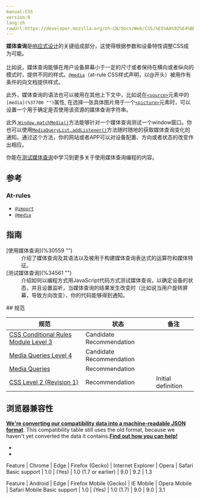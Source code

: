 ```yaml
---
manual:CSS
version:0
lang:zh
rawUrl:https://developer.mozilla.org/zh-CN/docs/Web/CSS/%E5%AA%92%E4%BD%93%E6%9F%A5%E8%AF%A2#参考
---
```






**媒体查询**是[响应式设计](%34557 "")的关键组成部分，这使得根据参数和设备特性调整CSS成为可能。<br></br>比如说，媒体查询能够在用户设备屏幕小于一定的尺寸或者保持在横向或者纵向的模式时，提供不同的样式。[`@media`](%4519 "@media CSS at-rule 将一组嵌套语句关联在由大括号分隔的CSS块中，使用由media query定义的一个条件。@media 规则不仅可以在一个CSS的顶层使用，也可以在任何CSS conditional-group at-rule中使用。")（at-rule CSS样式声明，以@开头）被用作有条件的向文档提供样式。



此外，媒体查询的语法也可以被用在其他上下文中，比如说在[`<source>`](%37699 "The HTML <source> element specifies multiple media resources for either the <picture>, the <audio> or the <video> element. It is an empty element. It is commonly used to serve the same media content in multiple formats supported by different browsers.")元素中的`[media](%37700 "")`属性, 在选择一张具体图片用于一个[`<picture>`](%149 "HTML <picture> 元素是一个容器，用来为其内部特定的 <img> 元素提供多样的 <source> 元素。浏览器会根据当前页面（即图片所在的盒子的容器）的布局以及当前浏览的设备（比如普通的屏幕和高清屏幕）去从中选择最合适的资源。")元素时，可以设置一个用于确定是否使用该资源的媒体查询字符串。



此外,[`Window.matchMedia()`](%14808 "返回一个新的MediaQueryList 对象，表示指定的媒体查询字符串解析后的结果。")方法能够针对一个媒体查询测试一个window窗口。你也可以使用[`MediaQueryList.addListener()`](%37701 "此页面仍未被本地化, 期待您的翻译!")方法随时随地的获取媒体查询变化的通知。通过这个方法，你的网站或者APP可以对设备配置、方向或者状态的改变作出相应。



你能在[测试媒体查询](%34561 "")中学习到更多关于使用媒体查询编程的内容。


## 参考<a name="参考"></a>

### At-rules<a name="At-rules"></a>

* [`@import`](%4659 "@import CSS@规则，用于从其他样式表导入样式规则。这些规则必须先于所有其他类型的规则，@charset 规则除外; 因为它不是一个嵌套语句，@import不能在条件组的规则中使用。")
* [`@media`](%4519 "@media CSS at-rule 将一组嵌套语句关联在由大括号分隔的CSS块中，使用由media query定义的一个条件。@media 规则不仅可以在一个CSS的顶层使用，也可以在任何CSS conditional-group at-rule中使用。")

## 指南<a name="指南"></a>
<dl><dt id=''>[使用媒体查询](%30559 "")</dt><dd>介绍了媒体查询及其语法以及被用于构建媒体查询表达式的运算符和媒体特征。</dd><dt id=''>[测试媒体查询](%34561 "")</dt><dd>介绍如何以编程方式用JavaScript代码方式测试媒体查询，以确定设备的状态，并且设置监听，当媒体查询的结果发生改变时（比如说当用户旋转屏幕，导致方向改变），你的代码能够得到通知。</dd></dl>
## 规范<a name="规范"></a>

规范 | 状态 | 备注 
 ---  |  ---  |  ---  | 
[CSS Conditional Rules Module Level 3](%28368 "CSS Conditional Rules Module Level 3") | Candidate Recommendation |  
[Media Queries Level 4](%34562 "Media Queries Level 4") | Candidate Recommendation |  
[Media Queries](%34563 "Media Queries") | Recommendation |  
[CSS Level 2 (Revision 1)](%34564 "CSS Level 2 (Revision 1)") | Recommendation | Initial definition 


## 浏览器兼容性<a name="浏览器兼容性"></a>


**[We&#39;re converting our compatibility data into a machine-readable JSON format](%3344 "")**. This compatibility table still uses the old format, because we haven&#39;t yet converted the data it contains.**[Find out how you can help!](%3392 "")**


* 
* 


Feature | Chrome | Edge | Firefox (Gecko) | Internet Explorer | Opera | Safari 
Basic support | 1.0 | (Yes) | 1.0 (1.7 or earlier) | 9.0 | 9.2 | 1.3 


Feature | Android | Edge | Firefox Mobile (Gecko) | IE Mobile | Opera Mobile | Safari Mobile 
Basic support | 1.0 | (Yes) | 1.0 (1.7) | 9.0 | 9.0 | 3.1 





